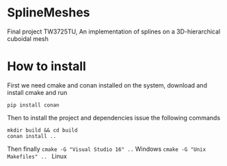 # SplineMeshes
Final project TW3725TU, An implementation of splines on a 3D-hierarchical cuboidal mesh

# How to install
First we need cmake and conan installed on the system, download and install cmake and run
```
pip install conan
```
Then to install the project and dependencies issue the following commands
```
mkdir build && cd build
conan install ..
```
Then finally 
```cmake -G "Visual Studio 16" ..``` Windows
```cmake -G "Unix Makefiles" .. ``` Linux
